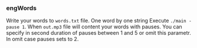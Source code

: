 ### engWords

Write your words to `words.txt` file. One word by one string
Execute `./main -pause 1`. When `out.mp3` file will content your words with pauses.
You can specify in second duration of pauses between 1 and 5 or omit this parametr. In omit case pauses sets to 2.
